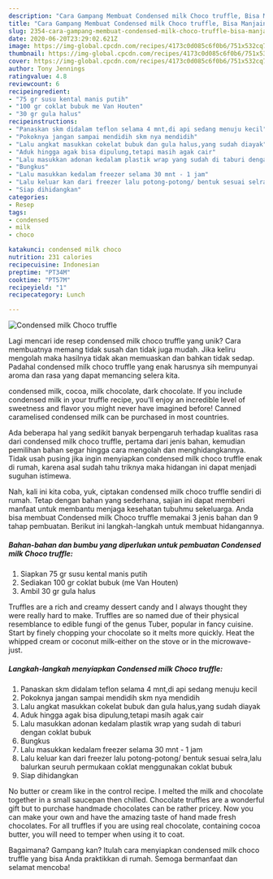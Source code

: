 ```yaml
---
description: "Cara Gampang Membuat Condensed milk Choco truffle, Bisa Manjain Lidah"
title: "Cara Gampang Membuat Condensed milk Choco truffle, Bisa Manjain Lidah"
slug: 2354-cara-gampang-membuat-condensed-milk-choco-truffle-bisa-manjain-lidah
date: 2020-06-20T23:29:02.621Z
image: https://img-global.cpcdn.com/recipes/4173c0d085c6f0b6/751x532cq70/condensed-milk-choco-truffle-foto-resep-utama.jpg
thumbnail: https://img-global.cpcdn.com/recipes/4173c0d085c6f0b6/751x532cq70/condensed-milk-choco-truffle-foto-resep-utama.jpg
cover: https://img-global.cpcdn.com/recipes/4173c0d085c6f0b6/751x532cq70/condensed-milk-choco-truffle-foto-resep-utama.jpg
author: Tony Jennings
ratingvalue: 4.8
reviewcount: 6
recipeingredient:
- "75 gr susu kental manis putih"
- "100 gr coklat bubuk me Van Houten"
- "30 gr gula halus"
recipeinstructions:
- "Panaskan skm didalam teflon selama 4 mnt,di api sedang menuju kecil"
- "Pokoknya jangan sampai mendidih skm nya mendidih"
- "Lalu angkat masukkan cokelat bubuk dan gula halus,yang sudah diayak"
- "Aduk hingga agak bisa dipulung,tetapi masih agak cair"
- "Lalu masukkan adonan kedalam plastik wrap yang sudah di taburi dengan coklat bubuk"
- "Bungkus"
- "Lalu masukkan kedalam freezer selama 30 mnt - 1 jam"
- "Lalu keluar kan dari freezer lalu potong-potong/ bentuk sesuai selra,lalu balurkan seuruh permukaan coklat menggunakan coklat bubuk"
- "Siap dihidangkan"
categories:
- Resep
tags:
- condensed
- milk
- choco

katakunci: condensed milk choco 
nutrition: 231 calories
recipecuisine: Indonesian
preptime: "PT34M"
cooktime: "PT57M"
recipeyield: "1"
recipecategory: Lunch

---
```



![Condensed milk Choco truffle](https://img-global.cpcdn.com/recipes/4173c0d085c6f0b6/751x532cq70/condensed-milk-choco-truffle-foto-resep-utama.jpg)

Lagi mencari ide resep condensed milk choco truffle yang unik? Cara membuatnya memang tidak susah dan tidak juga mudah. Jika keliru mengolah maka hasilnya tidak akan memuaskan dan bahkan tidak sedap. Padahal condensed milk choco truffle yang enak harusnya sih mempunyai aroma dan rasa yang dapat memancing selera kita.

condensed milk, cocoa, milk chocolate, dark chocolate. If you include condensed milk in your truffle recipe, you&#39;ll enjoy an incredible level of sweetness and flavor you might never have imagined before! Canned caramelised condensed milk can be purchased in most countries.

Ada beberapa hal yang sedikit banyak berpengaruh terhadap kualitas rasa dari condensed milk choco truffle, pertama dari jenis bahan, kemudian pemilihan bahan segar hingga cara mengolah dan menghidangkannya. Tidak usah pusing jika ingin menyiapkan condensed milk choco truffle enak di rumah, karena asal sudah tahu triknya maka hidangan ini dapat menjadi suguhan istimewa.


Nah, kali ini kita coba, yuk, ciptakan condensed milk choco truffle sendiri di rumah. Tetap dengan bahan yang sederhana, sajian ini dapat memberi manfaat untuk membantu menjaga kesehatan tubuhmu sekeluarga. Anda bisa membuat Condensed milk Choco truffle memakai 3 jenis bahan dan 9 tahap pembuatan. Berikut ini langkah-langkah untuk membuat hidangannya.

<!--inarticleads1-->

##### Bahan-bahan dan bumbu yang diperlukan untuk pembuatan Condensed milk Choco truffle:

1. Siapkan 75 gr susu kental manis putih
1. Sediakan 100 gr coklat bubuk (me Van Houten)
1. Ambil 30 gr gula halus


Truffles are a rich and creamy dessert candy and I always thought they were really hard to make. Truffles are so named due of their physical resemblance to edible fungi of the genus Tuber, popular in fancy cuisine. Start by finely chopping your chocolate so it melts more quickly. Heat the whipped cream or coconut milk-either on the stove or in the microwave-just. 

<!--inarticleads2-->

##### Langkah-langkah menyiapkan Condensed milk Choco truffle:

1. Panaskan skm didalam teflon selama 4 mnt,di api sedang menuju kecil
1. Pokoknya jangan sampai mendidih skm nya mendidih
1. Lalu angkat masukkan cokelat bubuk dan gula halus,yang sudah diayak
1. Aduk hingga agak bisa dipulung,tetapi masih agak cair
1. Lalu masukkan adonan kedalam plastik wrap yang sudah di taburi dengan coklat bubuk
1. Bungkus
1. Lalu masukkan kedalam freezer selama 30 mnt - 1 jam
1. Lalu keluar kan dari freezer lalu potong-potong/ bentuk sesuai selra,lalu balurkan seuruh permukaan coklat menggunakan coklat bubuk
1. Siap dihidangkan


No butter or cream like in the control recipe. I melted the milk and chocolate together in a small saucepan then chilled. Chocolate truffles are a wonderful gift but to purchase handmade chocolates can be rather pricey. Now you can make your own and have the amazing taste of hand made fresh chocolates. For all truffles if you are using real chocolate, containing cocoa butter, you will need to temper when using it to coat. 

Bagaimana? Gampang kan? Itulah cara menyiapkan condensed milk choco truffle yang bisa Anda praktikkan di rumah. Semoga bermanfaat dan selamat mencoba!
